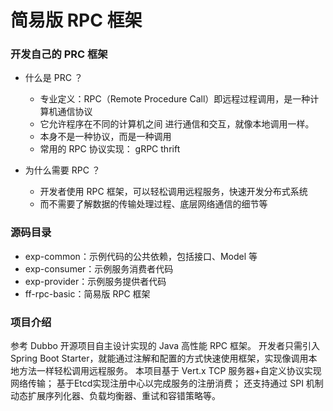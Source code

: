 # 简易版 RPC 框架

### 开发自己的 PRC 框架

* 什么是 PRC ？
  * 专业定义：RPC（Remote Procedure Call）即远程过程调用，是一种计算机通信协议
  * 它允许程序在不同的计算机之间 进行通信和交互，就像本地调用一样。
  * 本身不是一种协议，而是一种调用
  * 常用的 RPC 协议实现：
    gRPC
    thrift

* 为什么需要 RPC ？
  * 开发者使用 RPC 框架，可以轻松调用远程服务，快速开发分布式系统
  * 而不需要了解数据的传输处理过程、底层网络通信的细节等

### 源码目录

* exp-common：示例代码的公共依赖，包括接口、Model 等
* exp-consumer：示例服务消费者代码
* exp-provider：示例服务提供者代码
* ff-rpc-basic：简易版 RPC 框架

### 项目介绍
参考 Dubbo 开源项目自主设计实现的 Java 高性能 RPC 框架。
开发者只需引入 Spring Boot Starter，就能通过注解和配置的方式快速使用框架，实现像调用本地方法一样轻松调用远程服务。 
本项目基于 Vert.x TCP 服务器+自定义协议实现网络传输；
基于Etcd实现注册中心以完成服务的注册消费；
还支持通过 SPI 机制动态扩展序列化器、负载均衡器、重试和容错策略等。

###


